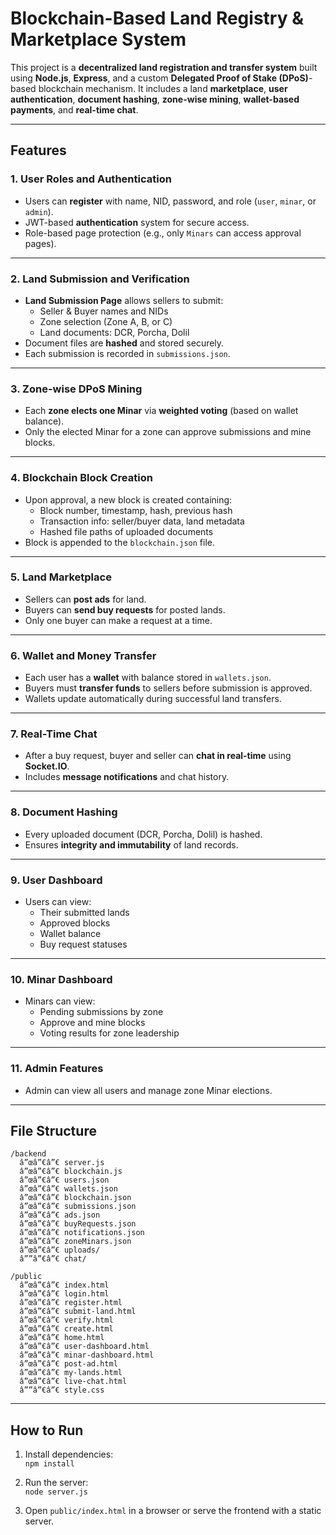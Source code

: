# Blockchain-Based Land Registry & Marketplace System

This project is a **decentralized land registration and transfer system** built using **Node.js**, **Express**, and a custom **Delegated Proof of Stake (DPoS)**-based blockchain mechanism. It includes a land **marketplace**, **user authentication**, **document hashing**, **zone-wise mining**, **wallet-based payments**, and **real-time chat**.

---

## Features

### 1. **User Roles and Authentication**
- Users can **register** with name, NID, password, and role (`user`, `minar`, or `admin`).
- JWT-based **authentication** system for secure access.
- Role-based page protection (e.g., only `Minars` can access approval pages).

---

### 2. **Land Submission and Verification**
- **Land Submission Page** allows sellers to submit:
  - Seller & Buyer names and NIDs
  - Zone selection (Zone A, B, or C)
  - Land documents: DCR, Porcha, Dolil
- Document files are **hashed** and stored securely.
- Each submission is recorded in `submissions.json`.

---

### 3. **Zone-wise DPoS Mining**
- Each **zone elects one Minar** via **weighted voting** (based on wallet balance).
- Only the elected Minar for a zone can approve submissions and mine blocks.

---

### 4. **Blockchain Block Creation**
- Upon approval, a new block is created containing:
  - Block number, timestamp, hash, previous hash
  - Transaction info: seller/buyer data, land metadata
  - Hashed file paths of uploaded documents
- Block is appended to the `blockchain.json` file.

---

### 5. **Land Marketplace**
- Sellers can **post ads** for land.
- Buyers can **send buy requests** for posted lands.
- Only one buyer can make a request at a time.

---

### 6. **Wallet and Money Transfer**
- Each user has a **wallet** with balance stored in `wallets.json`.
- Buyers must **transfer funds** to sellers before submission is approved.
- Wallets update automatically during successful land transfers.

---

### 7. **Real-Time Chat**
- After a buy request, buyer and seller can **chat in real-time** using **Socket.IO**.
- Includes **message notifications** and chat history.

---

### 8. **Document Hashing**
- Every uploaded document (DCR, Porcha, Dolil) is hashed.
- Ensures **integrity and immutability** of land records.

---

### 9. **User Dashboard**
- Users can view:
  - Their submitted lands
  - Approved blocks
  - Wallet balance
  - Buy request statuses

---

### 10. **Minar Dashboard**
- Minars can view:
  - Pending submissions by zone
  - Approve and mine blocks
  - Voting results for zone leadership

---

### 11. **Admin Features**
- Admin can view all users and manage zone Minar elections.

---

## File Structure

```
/backend
  â”œâ”€â”€ server.js
  â”œâ”€â”€ blockchain.js
  â”œâ”€â”€ users.json
  â”œâ”€â”€ wallets.json
  â”œâ”€â”€ blockchain.json
  â”œâ”€â”€ submissions.json
  â”œâ”€â”€ ads.json
  â”œâ”€â”€ buyRequests.json
  â”œâ”€â”€ notifications.json
  â”œâ”€â”€ zoneMinars.json
  â”œâ”€â”€ uploads/
  â””â”€â”€ chat/
  
/public
  â”œâ”€â”€ index.html
  â”œâ”€â”€ login.html
  â”œâ”€â”€ register.html
  â”œâ”€â”€ submit-land.html
  â”œâ”€â”€ verify.html
  â”œâ”€â”€ create.html
  â”œâ”€â”€ home.html
  â”œâ”€â”€ user-dashboard.html
  â”œâ”€â”€ minar-dashboard.html
  â”œâ”€â”€ post-ad.html
  â”œâ”€â”€ my-lands.html
  â”œâ”€â”€ live-chat.html
  â””â”€â”€ style.css
```

---

## How to Run

1. Install dependencies:  
   `npm install`

2. Run the server:  
   `node server.js`

3. Open `public/index.html` in a browser or serve the frontend with a static server.

